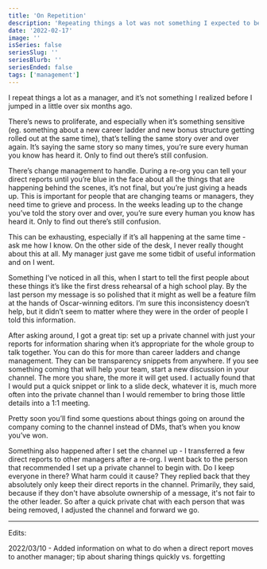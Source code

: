 ```yaml
---
title: 'On Repetition'
description: 'Repeating things a lot was not something I expected to be a thing as a manager.'
date: '2022-02-17'
image: ''
isSeries: false
seriesSlug: ''
seriesBlurb: ''
seriesEnded: false
tags: ['management']
---
```


I repeat things a lot as a manager, and it’s not something I realized before I jumped in a little over six months ago.

There’s news to proliferate, and especially when it’s something sensitive (eg. something about a new career ladder and new bonus structure getting rolled out at the same time), that’s telling the same story over and over again. It’s saying the same story so many times, you’re sure every human you know has heard it. Only to find out there’s still confusion.

There’s change management to handle. During a re-org you can tell your direct reports until you’re blue in the face about all the things that are happening behind the scenes, it’s not final, but you’re just giving a heads up. This is important for people that are changing teams or managers, they need time to grieve and process. In the weeks leading up to the change you’ve told the story over and over, you’re sure every human you know has heard it. Only to find out there’s still confusion.

This can be exhausting, especially if it’s all happening at the same time - ask me how I know. On the other side of the desk, I never really thought about this at all. My manager just gave me some tidbit of useful information and on I went.

Something I’ve noticed in all this, when I start to tell the first people about these things it’s like the first dress rehearsal of a high school play. By the last person my message is so polished that it might as well be a feature film at the hands of Oscar-winning editors. I’m sure this inconsistency doesn’t help, but it didn’t seem to matter where they were in the order of people I told this information.

After asking around, I got a great tip: set up a private channel with just your reports for information sharing when it’s appropriate for the whole group to talk together. You can do this for more than career ladders and change management. They can be transparency snippets from anywhere. If you see something coming that will help your team, start a new discussion in your channel. The more you share, the more it will get used. I actually found that I would put a quick snippet or link to a slide deck, whatever it is, much more often into the private channel than I would remember to bring those little details into a 1:1 meeting.

Pretty soon you’ll find some questions about things going on around the company coming to the channel instead of DMs, that’s when you know you’ve won.

Something also happened after I set the channel up - I transferred a few direct reports to other managers after a re-org. I went back to the person that recommended I set up a private channel to begin with. Do I keep everyone in there? What harm could it cause? They replied back that they absolutely only keep their direct reports in the channel. Primarily, they said, because if they don't have absolute ownership of a message, it's not fair to the other leader. So after a quick private chat with each person that was being removed, I adjusted the channel and forward we go.

---

Edits:

2022/03/10 - Added information on what to do when a direct report moves to another manager; tip about sharing things quickly vs. forgetting
